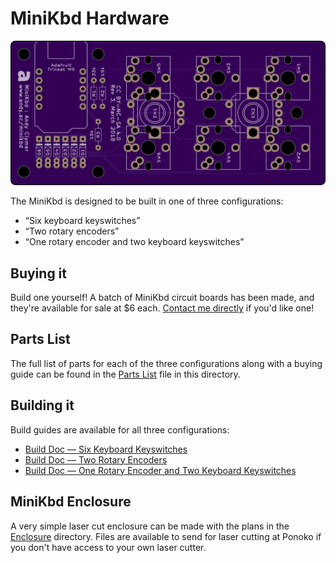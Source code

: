 # MiniKbd Hardware

![minikbd-oshpark-front](/images/minikbd-oshpark-front.png)

The MiniKbd is designed to be built in one of three configurations:

- “Six keyboard keyswitches”
- “Two rotary encoders”
- “One rotary encoder and two keyboard keyswitches”

## Buying it
Build one yourself! A batch of MiniKbd circuit boards has been made, and they're available for sale at $6 each. [Contact me directly](http://www.andyclymer.com) if you'd like one!

## Parts List
The full list of parts for each of the three configurations along with a buying guide can be found in the [Parts List](./PartsList.md) file in this directory.

## Building it
Build guides are available for all three configurations:
- [Build Doc — Six Keyboard Keyswitches](./Build-SixKeyswitches.md)
- [Build Doc — Two Rotary Encoders](./Build-TwoEncoders.md)
- [Build Doc — One Rotary Encoder and Two Keyboard Keyswitches](./Build-OneEncoderTwoSwitches.md)

## MiniKbd Enclosure
A very simple laser cut enclosure can be made with the plans in the [Enclosure](./Enclosure) directory. Files are available to send for laser cutting at Ponoko if you don't have access to your own laser cutter.

